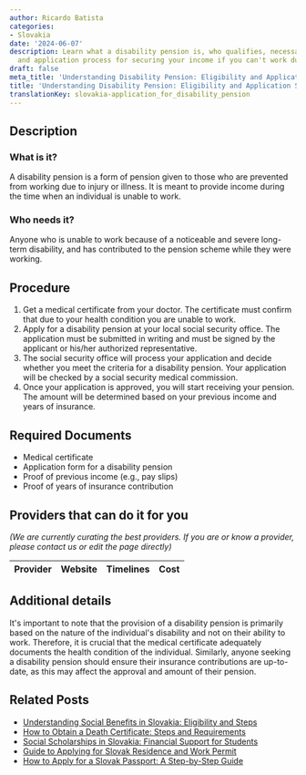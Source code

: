 ```yaml
---
author: Ricardo Batista
categories:
- Slovakia
date: '2024-06-07'
description: Learn what a disability pension is, who qualifies, necessary documents,
  and application process for securing your income if you can't work due to disability.
draft: false
meta_title: 'Understanding Disability Pension: Eligibility and Application Steps'
title: 'Understanding Disability Pension: Eligibility and Application Steps'
translationKey: slovakia-application_for_disability_pension
---
```


## Description
### What is it?
A disability pension is a form of pension given to those who are prevented from working due to injury or illness. It is meant to provide income during the time when an individual is unable to work.

### Who needs it?
Anyone who is unable to work because of a noticeable and severe long-term disability, and has contributed to the pension scheme while they were working.

## Procedure
1. Get a medical certificate from your doctor. The certificate must confirm that due to your health condition you are unable to work.
2. Apply for a disability pension at your local social security office. The application must be submitted in writing and must be signed by the applicant or his/her authorized representative.
3. The social security office will process your application and decide whether you meet the criteria for a disability pension. Your application will be checked by a social security medical commission.
4. Once your application is approved, you will start receiving your pension. The amount will be determined based on your previous income and years of insurance.

## Required Documents
- Medical certificate
- Application form for a disability pension
- Proof of previous income (e.g., pay slips)
- Proof of years of insurance contribution

## Providers that can do it for you

_(We are currently curating the best providers. If you are or know a provider, please contact us or edit the page directly)_

| Provider        |     Website     |     Timelines    |       Cost      |
| :-------------: | :-------------: |  :-------------: | :-------------: |

## Additional details
It's important to note that the provision of a disability pension is primarily based on the nature of the individual's disability and not on their ability to work. Therefore, it is crucial that the medical certificate adequately documents the health condition of the individual. Similarly, anyone seeking a disability pension should ensure their insurance contributions are up-to-date, as this may affect the approval and amount of their pension.
## Related Posts

- [Understanding Social Benefits in Slovakia: Eligibility and Steps](https://tramitit.com/guides/slovakia/application_for_social_benefits/)
- [How to Obtain a Death Certificate: Steps and Requirements](https://tramitit.com/guides/slovakia/issuance_of_death_certificate/)
- [Social Scholarships in Slovakia: Financial Support for Students](https://tramitit.com/guides/slovakia/application_for_social_scholarship/)
- [Guide to Applying for Slovak Residence and Work Permit](https://tramitit.com/guides/slovakia/application_for_residence_with_work_permit/)
- [How to Apply for a Slovak Passport: A Step-by-Step Guide](https://tramitit.com/guides/slovakia/issuance_of_passport/)